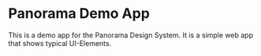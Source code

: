 # Panorama Demo App

This is a demo app for the Panorama Design System. It is a simple web app that shows typical UI-Elements.
